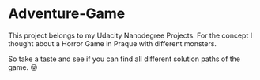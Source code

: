 # Adventure-Game

This project belongs to my Udacity Nanodegree Projects. 
For the concept I thought about a Horror Game in Praque with different monsters.

So take a taste and see if you can find all different solution paths of the game. 😜

